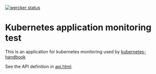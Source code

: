 [![wercker status](https://app.wercker.com/status/72a4489eb1a5f2c7667b09f235a65fcc/s/master "wercker status")](https://app.wercker.com/project/byKey/72a4489eb1a5f2c7667b09f235a65fcc)

# Kubernetes application monitoring test
This is an application for kubernetes monitoring used by [kubernetes-handbook](https://github.com/rootsongjc/kubernetes-handbook)

See the API definition in [api.html](api.html).

